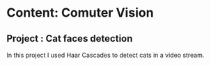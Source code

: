 # Content: Comuter Vision
## Project : Cat faces detection


In this project I used Haar Cascades to detect cats in a video stream. 
